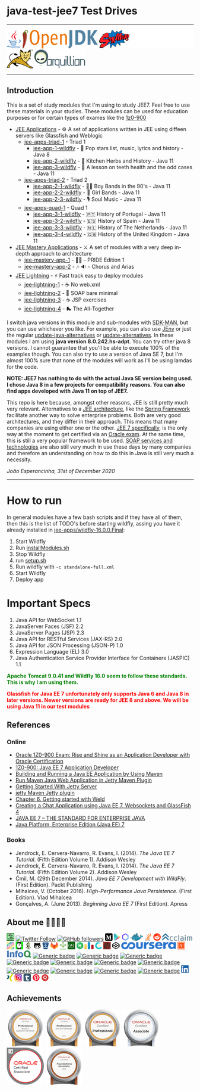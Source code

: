 # java-test-jee7 Test Drives

---

[![alt text](https://raw.githubusercontent.com/jesperancinha/project-signer/master/project-signer-templates/icons-50/java-50.png "Java")](https://www.oracle.com/nl/java/)
[![alt text](https://raw.githubusercontent.com/jesperancinha/project-signer/master/project-signer-templates/icons-50/lombok-50.png "Lombok")](https://projectlombok.org/)
[![alt text](https://raw.githubusercontent.com/jesperancinha/project-signer/master/project-signer-templates/icons-50/openjdk-50.png "OpenJDK")](https://openjdk.java.net/)
[![alt text](https://raw.githubusercontent.com/jesperancinha/project-signer/master/project-signer-templates/icons-50/sdk-man-50.png "SdkMAN!")](https://sdkman.io/)
[![alt text](https://raw.githubusercontent.com/jesperancinha/project-signer/master/project-signer-templates/icons-50/wild-fly-50.png "WildFly")](https://www.wildfly.org/)
[![alt text](https://raw.githubusercontent.com/jesperancinha/project-signer/master/project-signer-templates/icons-50/tomcat-50.png "Tomcat")](https://tomcat.apache.org/whichversion.html)
[![alt text](https://raw.githubusercontent.com/jesperancinha/project-signer/master/project-signer-templates/icons-50/arquillian-50.png "Arquillian")](https://github.com/arquillian)

---

## Introduction

This is a set of study modules that I'm using to study JEE7. Feel free to use these materials in your studies. These modules can be used for education purposes or for certain types of exames like the [1z0-900](https://education.oracle.com/java-se-11-developer/pexam_1Z0-900)

- [JEE Applications](jee-apps) - ⚙️ A set of applications written in JEE using diffeen servers like Glassfish and Weblogic
    - [jee-apps-triad-1](jee-apps/jee-apps-triad-1) - Triad 1
        - [jee-app-1-wildfly](jee-apps/jee-apps-triad-1/jee-app-1-wildfly) - 🎤 Pop stars list, music, lyrics and history - Java 8
        - [jee-app-2-wildfly](jee-apps/jee-apps-triad-1/jee-app-2-wildfly) - 🌿 Kitchen Herbs and History - Java 11
        - [jee-app-3-wildfly](jee-apps/jee-apps-triad-1/jee-app-3-wildfly) - 🦷 A lesson on teeth health and the odd cases - Java 11
    - [jee-apps-triad-2](jee-apps/jee-apps-triad-2) - Triad 2
        - [jee-app-2-1-wildfly](jee-apps/jee-apps-triad-2/jee-app-2-1-wildfly) - 🕺🏻 Boy Bands in the 90's - Java 11
        - [jee-app-2-2-wildfly](jee-apps/jee-apps-triad-2/jee-app-2-2-wildfly) - 💃 Girl Bands - Java 11
        - [jee-app-2-3-wildfly](jee-apps/jee-apps-triad-2/jee-app-2-3-wildfly) - 🎙 Soul Music - Java 11
    - [jee-apps-quad-1](jee-apps/jee-apps-quad-1) - Quad 1
        - [jee-app-3-1-wildfly](jee-apps/jee-apps-quad-1/jee-app-3-1-wildfly) - 🇵🇹 History of Portugal - Java 11
        - [jee-app-3-2-wildfly](jee-apps/jee-apps-quad-1/jee-app-3-2-wildfly) - 🇪🇸 History of Spain - Java 11
        - [jee-app-3-3-wildfly](jee-apps/jee-apps-quad-1/jee-app-3-3-wildfly) - 🇳🇱 History of The Netherlands - Java 11
        - [jee-app-3-4-wildfly](jee-apps/jee-apps-quad-1/jee-app-3-4-wildfly) - 🇬🇧 History of the United Kingdom - Java 11
- [JEE Mastery Applications](jee-mastery) - ⚔️ A set of modules with a very deep in-depth approach to architecture
    - [jee-mastery-app-1](jee-mastery/jee-mastery-app-1) - 🏳️‍🌈 - PRIDE Edition 1
    - [jee-mastery-app-2](jee-mastery/jee-mastery-app-2) - 🎶 🔉 - Chorus and Arias
- [JEE Lightning](jee-lightning) - ⚡️ Fast track easy to deploy modules
    - [jee-lightning-1](jee-lightning/jee-lightning-1) - ☕️ No web.xml
    - [jee-lightning-2](jee-lightning/jee-lightning-2) - 🧼 SOAP bare minimal
    - [jee-lightning-3](jee-lightning/jee-lightning-3) - ☕️ JSP exercises
    - [jee-lightning-4](jee-lightning/jee-lightning-4) - 🛼 The All-Together

I switch java versions in this module and sub-modules with [SDK-MAN](https://sdkman.io/), but you can use whichever you like. For example, you can also use [JEnv](https://www.jenv.be/) or just the
regular [update-java-alternatives](https://askubuntu.com/questions/315646/update-java-alternatives-vs-update-alternatives-config-java) or [update-alternatives](https://askubuntu.com/questions/315646/update-java-alternatives-vs-update-alternatives-config-java). In these modules I am using <b>java
version 8.0.242.hs-adpt</b>. You can try other java 8 versions. I cannot guarantee that you'll be able to execute 100% of the examples though. You can also try to use a version of Java SE 7, but I'm almost 100% sure that none of the modules will work as I'll be using lamdas for the code.

<b>NOTE: JEE7 has nothing to do with the actual Java SE version being used. I chose Java 8 in a few projects for compatibility reasons. You can also find apps developed with Java 11 on top of JEE7.</b>

This repo is here because, amongst other reasons, JEE is still pretty much very relevant. Alternatives to a [JEE architecture](https://www.oracle.com/java/technologies/java-ee-glance.html), like the [Spring Framework](https://spring.io/) facilitate another way to solve enterprise problems. Both are
very good architectures, and they differ in their approach. This means that many companies are using either one or the other.
[JEE 7 specifically](https://www.oracle.com/java/technologies/javaee/javaeetechnologies.html#javaee7), is the only way at the moment to get certified via an [Oracle exam](https://education.oracle.com/java-ee-7-application-developer/pexam_1Z0-900). At the same time, this is still a very popular
framework to be used.
[SOAP services and technologies](https://en.wikipedia.org/wiki/SOAP) are also still very much in use these days by many companies and therefore an understanding on how to do this in Java is still very much a necessity.

<i>João Esperancinha, 31st of December 2020</i>

---

# How to run

In general modules have a few bash scripts and if they have all of them, then this is the list of TODO's before starting wildfly, assing you have it already installed in [jee-apps/wildfly-16.0.0.Final](./jee-apps/wildfly-16.0.0.Final):

1. Start Wildfly
2. Run [installModules.sh](./installModules.sh)
3. Stop Wildfly
4. run [setup.sh](./setup.sh)
5. Run wildfly with `-c standalone-full.xml`
6. Start Wildfly
7. Deploy app

# Important Specs

1. Java API for WebSocket 1.1
2. JavaServer Faces (JSF) 2.2
3. JavaServer Pages (JSP) 2.3
4. Java API for RESTful Services (JAX-RS) 2.0
5. Java API for JSON Processing (JSON-P) 1.0
6. Expression Language (EL) 3.0
7. Java Authentication Service Provider Interface for Containers (JASPIC) 1.1

<b style="color: green">Apache Tomcat 9.0.41 and Wildfly 16.0 seem to follow these standards. This is why I am using them.</b>

<b style="color: red">Glassfish for Java EE 7 unfortunately only supports Java 6 and Java 8 in later versions. Newer versions are ready for JEE 8 and above. We will be using Java 11 in our test modules</b>

## References

### Online

- [Oracle 1Z0-900 Exam: Rise and Shine as an Application Developer with Oracle Certification](https://www.dbexam.com/blog/oracle-1z0-900-exam-rise-and-shine-application-developer-oracle-certification)
- [1Z0-900: Java EE 7 Application Developer](https://www.dbexam.com/oracle/1z0-900-java-ee-7-application-developer)
- [Building and Running a Java EE Application by Using Maven](https://www.oracle.com/webfolder/technetwork/tutorials/obe/java/Maven_EE/MavenEE.html)
- [Run Maven Java Web Application in Jetty Maven Plugin](https://o7planning.org/en/10335/run-maven-java-web-application-in-jetty-maven-plugin)
- [Getting Started With Jetty Server](https://www.jrebel.com/blog/jetty-server)
- [jetty Maven Jetty plugin](https://riptutorial.com/jetty/example/22209/maven-jetty-plugin)
- [Chapter 6. Getting started with Weld](https://docs.jboss.org/weld/reference/3.0.0.CR1/en-US/html/gettingstarted.html)
- [Creating a Chat Application using Java EE 7, Websockets and GlassFish 4](https://www.hascode.com/2013/08/creating-a-chat-application-using-java-ee-7-websockets-and-glassfish-4/)
- [JAVA EE 7 – THE STANDARD FOR ENTERPRISE JAVA](https://turngeek.github.io/javaee7inaweek/chapter/i-1-java-ee-7-the-standard-for-enterprise-java/)
- [Java Platform, Enterprise Edition (Java EE) 7](https://docs.oracle.com/javaee/7/index.html)

### Books

- Jendrock, E. Cervera-Navarro, R. Evans, I. (2014). <i>The Java EE 7 Tutorial</i>. (Fifth Edition Volume 1). Addison Wesley
- Jendrock, E. Cervera-Navarro, R. Evans, I. (2014). <i>The Java EE 7 Tutorial</i>. (Fifth Edition Volume 2). Addison Wesley
- Ćmil, M. (29th December 2014). <i>Java EE 7 Development with WildFly</i>. (First Edition). Packt Publishing
- Mihalcea, V. (October 2016). <i>High-Performance Java Persistence</i>. (First Edition). Vlad Mihalcea
- Gonçalves, A. (June 2013). <i>Beginning Java EE 7</i> (First Edition). Apress

## About me 👨🏽‍💻🚀

[![alt text](https://raw.githubusercontent.com/jesperancinha/project-signer/master/project-signer-templates/icons-20/JEOrgLogo-20.png "João Esperancinha Homepage")](http://joaofilipesabinoesperancinha.nl)
[![Twitter Follow](https://img.shields.io/twitter/follow/joaofse?label=João%20Esperancinha&style=social "Twitter")](https://twitter.com/joaofse)
[![GitHub followers](https://img.shields.io/github/followers/jesperancinha.svg?label=jesperancinha&style=social "GitHub")](https://github.com/jesperancinha)
[![alt text](https://raw.githubusercontent.com/jesperancinha/project-signer/master/project-signer-templates/icons-20/medium-20.png "Medium")](https://medium.com/@jofisaes)
[![alt text](https://raw.githubusercontent.com/jesperancinha/project-signer/master/project-signer-templates/icons-20/google-apps-20.png "Google Apps")](https://play.google.com/store/apps/developer?id=Joao+Filipe+Sabino+Esperancinha)
[![alt text](https://raw.githubusercontent.com/jesperancinha/project-signer/master/project-signer-templates/icons-20/sonatype-20.png "Sonatype Search Repos")](https://search.maven.org/search?q=org.jesperancinha)
[![alt text](https://raw.githubusercontent.com/jesperancinha/project-signer/master/project-signer-templates/icons-20/docker-20.png "Docker Images")](https://hub.docker.com/u/jesperancinha)
[![alt text](https://raw.githubusercontent.com/jesperancinha/project-signer/master/project-signer-templates/icons-20/stack-overflow-20.png)](https://stackoverflow.com/users/3702839/joao-esperancinha)
[![alt text](https://raw.githubusercontent.com/jesperancinha/project-signer/master/project-signer-templates/icons-20/reddit-20.png "Reddit")](https://www.reddit.com/user/jesperancinha/)
[![alt text](https://raw.githubusercontent.com/jesperancinha/project-signer/master/project-signer-templates/icons-20/acclaim-20.png "Acclaim")](https://www.youracclaim.com/users/joao-esperancinha/badges)
[![alt text](https://raw.githubusercontent.com/jesperancinha/project-signer/master/project-signer-templates/icons-20/devto-20.png "Dev To")](https://dev.to/jofisaes)
[![alt text](https://raw.githubusercontent.com/jesperancinha/project-signer/master/project-signer-templates/icons-20/hackernoon-20.jpeg "Hackernoon")](https://hackernoon.com/@jesperancinha)
[![alt text](https://raw.githubusercontent.com/jesperancinha/project-signer/master/project-signer-templates/icons-20/codeproject-20.png "Code Project")](https://www.codeproject.com/Members/jesperancinha)
[![alt text](https://raw.githubusercontent.com/jesperancinha/project-signer/master/project-signer-templates/icons-20/github-20.png "GitHub")](https://github.com/jesperancinha)
[![alt text](https://raw.githubusercontent.com/jesperancinha/project-signer/master/project-signer-templates/icons-20/bitbucket-20.png "BitBucket")](https://bitbucket.org/jesperancinha)
[![alt text](https://raw.githubusercontent.com/jesperancinha/project-signer/master/project-signer-templates/icons-20/gitlab-20.png "GitLab")](https://gitlab.com/jesperancinha)
[![alt text](https://raw.githubusercontent.com/jesperancinha/project-signer/master/project-signer-templates/icons-20/bintray-20.png "BinTray")](https://bintray.com/jesperancinha)
[![alt text](https://raw.githubusercontent.com/jesperancinha/project-signer/master/project-signer-templates/icons-20/free-code-camp-20.jpg "FreeCodeCamp")](https://www.freecodecamp.org/jofisaes)
[![alt text](https://raw.githubusercontent.com/jesperancinha/project-signer/master/project-signer-templates/icons-20/hackerrank-20.png "HackerRank")](https://www.hackerrank.com/jofisaes)
[![alt text](https://raw.githubusercontent.com/jesperancinha/project-signer/master/project-signer-templates/icons-20/codeforces-20.png "Code Forces")](https://codeforces.com/profile/jesperancinha)
[![alt text](https://raw.githubusercontent.com/jesperancinha/project-signer/master/project-signer-templates/icons-20/codebyte-20.png "Codebyte")](https://coderbyte.com/profile/jesperancinha)
[![alt text](https://raw.githubusercontent.com/jesperancinha/project-signer/master/project-signer-templates/icons-20/codewars-20.png "CodeWars")](https://www.codewars.com/users/jesperancinha)
[![alt text](https://raw.githubusercontent.com/jesperancinha/project-signer/master/project-signer-templates/icons-20/codepen-20.png "Code Pen")](https://codepen.io/jesperancinha)
[![alt text](https://raw.githubusercontent.com/jesperancinha/project-signer/master/project-signer-templates/icons-20/coursera-20.png "Coursera")](https://www.coursera.org/user/da3ff90299fa9297e283ee8e65364ffb)
[![alt text](https://raw.githubusercontent.com/jesperancinha/project-signer/master/project-signer-templates/icons-20/hacker-news-20.png "Hacker News")](https://news.ycombinator.com/user?id=jesperancinha)
[![alt text](https://raw.githubusercontent.com/jesperancinha/project-signer/master/project-signer-templates/icons-20/infoq-20.png "InfoQ")](https://www.infoq.com/profile/Joao-Esperancinha.2/)
[![Generic badge](https://img.shields.io/static/v1.svg?label=Articles&message=Across%20The%20Web&color=purple)](https://github.com/jesperancinha/project-signer/blob/master/project-signer-templates/Articles.md)
[![Generic badge](https://img.shields.io/static/v1.svg?label=Homepage&message=Time%20Disruption%20Studios&color=6495ED)](http://tds.joaofilipesabinoesperancinha.nl/)
[![Generic badge](https://img.shields.io/static/v1.svg?label=Homepage&message=Image%20Train%20Filters&color=6495ED)](http://itf.joaofilipesabinoesperancinha.nl/)
[![Generic badge](https://img.shields.io/static/v1.svg?label=Homepage&message=MancalaJE&color=6495ED)](http://mancalaje.joaofilipesabinoesperancinha.nl/)
[![Generic badge](https://img.shields.io/static/v1.svg?label=All%20Badges&message=Badges&color=red)](https://github.com/jesperancinha/project-signer/blob/master/project-signer-templates/Badges.md)
[![Generic badge](https://img.shields.io/static/v1.svg?label=Status&message=Project%20Status&color=red)](https://github.com/jesperancinha/project-signer/blob/master/project-signer-templates/Status.md)
[![Generic badge](https://img.shields.io/static/v1.svg?label=GitHub&message=ITF%20Chartizate%20Android&color=yellow)](https://github.com/JEsperancinhaOrg/itf-chartizate-android)
[![Generic badge](https://img.shields.io/static/v1.svg?label=GitHub&message=ITF%20Chartizate%20Java&color=yellow)](https://github.com/JEsperancinhaOrg/itf-chartizate-modules/tree/master/itf-chartizate-java)
[![Generic badge](https://img.shields.io/static/v1.svg?label=GitHub&message=ITF%20Chartizate%20API&color=yellow)](https://github.com/JEsperancinhaOrg/itf-chartizate/tree/master/itf-chartizate-api)
[![Generic badge](https://img.shields.io/static/v1.svg?label=GitHub&message=Markdowner%20Core&color=yellow)](https://github.com/jesperancinha/markdowner/tree/master/markdowner-core)
[![Generic badge](https://img.shields.io/static/v1.svg?label=GitHub&message=Markdowner%20Filter&color=yellow)](https://github.com/jesperancinha/markdowner/tree/master/markdowner-filter)
[![alt text](https://raw.githubusercontent.com/jesperancinha/project-signer/master/project-signer-templates/icons-20/linkedin-20.png "LinkedIn")](https://www.linkedin.com/in/joaoesperancinha/)
[![alt text](https://raw.githubusercontent.com/jesperancinha/project-signer/master/project-signer-templates/icons-20/xing-20.png "Xing")](https://www.xing.com/profile/Joao_Esperancinha/cv)
[![alt text](https://raw.githubusercontent.com/jesperancinha/project-signer/master/project-signer-templates/icons-20/instagram-20.png "Instagram")](https://www.instagram.com/jesperancinha/)
[![alt text](https://raw.githubusercontent.com/jesperancinha/project-signer/master/project-signer-templates/icons-20/tumblr-20.png "Tumblr")](https://jofisaes.tumblr.com/)
[![alt text](https://raw.githubusercontent.com/jesperancinha/project-signer/master/project-signer-templates/icons-20/pinterest-20.png "Pinterest")](https://nl.pinterest.com/jesperancinha/)
[![alt text](https://raw.githubusercontent.com/jesperancinha/project-signer/master/project-signer-templates/icons-20/quora-20.png "Quora")](https://nl.quora.com/profile/Jo%C3%A3o-Esperancinha)

## Achievements

[![Oracle Certified Professional, JEE 7 Developer](https://raw.githubusercontent.com/jesperancinha/project-signer/master/project-signer-templates/badges/oracle-certified-professional-java-ee-7-application-developer-100.png "Oracle Certified Professional, JEE7 Developer")](https://www.youracclaim.com/badges/27a14e06-f591-4105-91ca-8c3215ef39a2/public_url)
[![Oracle Certified Professional, Java SE 11 Programmer](https://raw.githubusercontent.com/jesperancinha/project-signer/master/project-signer-templates/badges/oracle-certified-professional-java-se-11-developer-100.png "Oracle Certified Professional, Java SE 11 Programmer")](https://www.youracclaim.com/badges/87609d8e-27c5-45c9-9e42-60a5e9283280/public_url)
[![Oracle Certified Professional, Java SE 8 Programmer](https://raw.githubusercontent.com/jesperancinha/project-signer/master/project-signer-templates/badges/oracle-certified-professional-java-se-8-programmer-100.png "Oracle Certified Professional, Java SE 8 Programmer")](https://www.youracclaim.com/badges/92e036f5-4e11-4cff-9935-3e62266d2074/public_url)
[![Oracle Certified Associate, Java SE 8 Programmer](https://raw.githubusercontent.com/jesperancinha/project-signer/master/project-signer-templates/badges/oracle-certified-associate-java-se-8-programmer-100.png "Oracle Certified Associate, Java SE 8 Programmer")](https://www.youracclaim.com/badges/a206436d-6fd8-4ca1-8feb-38a838446ee7/public_url)
[![Oracle Certified Associate, Java SE 7 Programmer](https://raw.githubusercontent.com/jesperancinha/project-signer/master/project-signer-templates/badges/oracle-certified-associate-java-se-7-programmer-100.png "Oracle Certified Associate, Java SE 7 Programmer")](https://www.youracclaim.com/badges/f4c6cc1e-cb52-432b-904d-36d266112225/public_url)
[![Oracle Certified Junior Associate](https://raw.githubusercontent.com/jesperancinha/project-signer/master/project-signer-templates/badges/oracle-certified-foundations-associate-java-100.png "Oracle Certified Foundations Associate")](https://www.youracclaim.com/badges/6db92c1e-7bca-4856-9543-0d5ed0182794/public_url)
